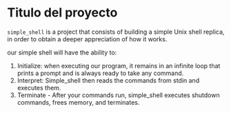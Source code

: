 # Titulo del proyecto

`simple_shell` is a project that consists of building a simple Unix shell replica, in order to obtain a deeper appreciation of how it works.

our simple shell will have the ability to:
1. Initialize: when executing our program, it remains in an infinite loop that prints a prompt and is always ready to take any command.
2. Interpret: Simple_shell then reads the commands from stdin and executes them.
3. Terminate - After your commands run, simple_shell executes shutdown commands, frees memory, and terminates.

